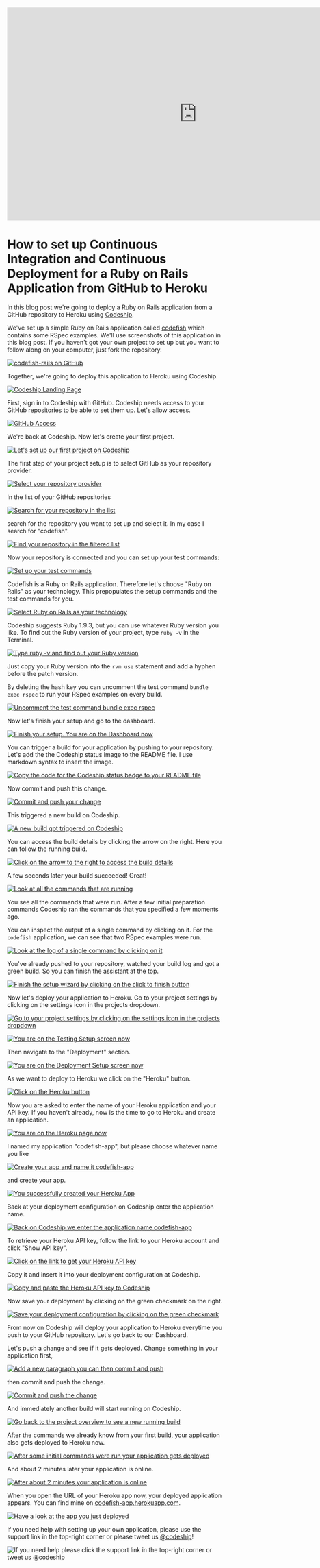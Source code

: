 












<iframe src="http://player.vimeo.com/video/" height="498" width="885" allowfullscreen="" frameborder="0"></iframe>

How to set up Continuous Integration and Continuous Deployment for a Ruby on Rails Application from GitHub to Heroku
======================

In this blog post we're going to deploy a Ruby on Rails application from a GitHub repository to Heroku using [Codeship][codeship].





We've set up a simple Ruby on Rails application called [codefish][codefish-repo] which contains some RSpec examples. We'll use screenshots of this application in this blog post. If you haven't got your own project to set up but you want to follow along on your computer, just fork the repository.

[![codefish-rails on GitHub][screenshot-repository]][screenshot-repository]





Together, we're going to deploy this application to Heroku using Codeship.

[![Codeship Landing Page][screenshot-codefish-landingpage]][screenshot-codefish-landingpage]

First, sign in to Codeship with GitHub. Codeship needs access to your GitHub repositories to be able to set them up. Let's allow access.

[![GitHub Access][screenshot-oauth]][screenshot-oauth]

We're back at Codeship. Now let's create your first project.

[![Let's set up our first project on Codeship][screenshot-codeship-welcome]][screenshot-codeship-welcome]





The first step of your project setup is to select GitHub as your repository provider.

[![Select your repository provider][screenshot-repo-provider-selection]][screenshot-repo-provider-selection]

In the list of your GitHub repositories

[![Search for your repository in the list][screenshot-repo-selection]][screenshot-repo-selection]

search for the repository you want to set up and select it. In my case I search for "codefish".

[![Find your repository in the filtered list][screenshot-repo-selection-filtered]][screenshot-repo-selection-filtered]

Now your repository is connected and you can set up your test commands:

[![Set up your test commands][screenshot-codeship-technology]][screenshot-codeship-technology]

Codefish is a Ruby on Rails application. Therefore let's choose "Ruby on Rails" as your technology. This prepopulates the setup commands and the test commands for you.

[![Select Ruby on Rails as your technology][screenshot-codeship-technology-selected]][screenshot-codeship-technology-selected]





Codeship suggests Ruby 1.9.3, but you can use whatever Ruby version you like. To find out the Ruby version of your project, type `ruby -v` in the Terminal.

[![Type ruby -v and find out your Ruby version][screenshot-technology-version]][screenshot-technology-version]

Just copy your Ruby version into the `rvm use` statement and add a hyphen before the patch version.

By deleting the hash key you can uncomment the test command `bundle exec rspec` to run your RSpec examples on every build.

[![Uncomment the test command `bundle exec rspec`][screenshot-test-commands]][screenshot-test-commands]





Now let's finish your setup and go to the dashboard.

[![Finish your setup. You are on the Dashboard now][screenshot-codeship-dasboard]][screenshot-codeship-dasboard]





You can trigger a build for your application by pushing to your repository. Let's add the the Codeship status image to the README file. I use markdown syntax to insert the image.

[![Copy the code for the Codeship status badge to your README file][screenshot-codeship-image]][screenshot-codeship-image]

Now commit and push this change.

[![Commit and push your change][screenshot-codeship-push]][screenshot-codeship-push]

This triggered a new build on Codeship.

[![A new build got triggered on Codeship][screenshot-first-build-running]][screenshot-first-build-running]

You can access the build details by clicking the arrow on the right. Here you can follow the running build.

[![Click on the arrow to the right to access the build details][screenshot-first-build-running-details]][screenshot-first-build-running-details]

A few seconds later your build succeeded! Great!

[![Look at all the commands that are running][screenshot-first-build-finished]][screenshot-first-build-finished]

You see all the commands that were run. After a few initial preparation commands Codeship ran the commands that you specified a few moments ago.





You can inspect the output of a single command by clicking on it. For the `codefish` application, we can see that two RSpec examples were run.

[![Look at the log of a single command by clicking on it][screenshot-build-log]][screenshot-build-log]





You've already pushed to your repository, watched your build log and got a green build. So you can finish the assistant at the top.

[![Finish the setup wizard by clicking on the click to finish button][screenshot-build-without-road-to-success]][screenshot-build-without-road-to-success]





Now let's deploy your application to Heroku. Go to your project settings by clicking on the settings icon in the projects dropdown.

[![Go to your project settings by clicking on the settings icon in the projects dropdown][screenshot-go-to-project-settings]][screenshot-go-to-project-settings]

[![You are on the Testing Setup screen now][screenshot-project-settings]][screenshot-project-settings]

Then navigate to the "Deployment" section.

[![You are on the Deployment Setup screen now][screenshot-deployment-settings]][screenshot-deployment-settings]

As we want to deploy to Heroku we click on the "Heroku" button.

[![Click on the Heroku button][screenshot-new-deployment]][screenshot-new-deployment]





Now you are asked to enter the name of your Heroku application and your API key. If you haven't already, now is the time to go to Heroku and create an application.

[![You are on the Heroku page now][screenshot-heroku-apps]][screenshot-heroku-apps]

I named my application "codefish-app", but please choose whatever name you like

[![Create your app and name it codefish-app][screenshot-create-heroku-app]][screenshot-create-heroku-app]

and create your app.

[![You successfully created your Heroku App][screenshot-heroku-app-created]][screenshot-heroku-app-created]

Back at your deployment configuration on Codeship enter the application name.

[![Back on Codeship we enter the application name codefish-app][screenshot-heroku-deployment-name]][screenshot-heroku-deployment-name]

To retrieve your Heroku API key, follow the link to your Heroku account and click "Show API key".

[![Click on the link to get your Heroku API key][screenshot-show-api-key]][screenshot-show-api-key]

Copy it and insert it into your deployment configuration at Codeship.





[![Copy and paste the Heroku API key to Codeship][screenshot-complete-deployment]][screenshot-complete-deployment]

Now save your deployment by clicking on the green checkmark on the right.

[![Save your deployment configuration by clicking on the green checkmark][screenshot-saved-deployment]][screenshot-saved-deployment]

From now on Codeship will deploy your application to Heroku everytime you push to your GitHub repository.
Let's go back to our Dashboard.





Let's push a change and see if it gets deployed. Change something in your application first,

[![Add a new paragraph you can then commit and push][screenshot-added-paragraph]][screenshot-added-paragraph]

then commit and push the change.

[![Commit and push the change][screenshot-commit-and-push-paragraph]][screenshot-commit-and-push-paragraph]





And immediately another build will start running on Codeship.

[![Go back to the project overview to see a new running build][screenshot-deploy-build-started]][screenshot-deploy-build-started]

After the commands we already know from your first build, your application also gets deployed to Heroku now.

[![After some initial commands were run your application gets deployed][screenshot-build-deployment]][screenshot-build-deployment]

And about 2 minutes later your application is online.

[![After about 2 minutes your application is online][screenshot-build-deployment-complete]][screenshot-build-deployment-complete]





When you open the URL of your Heroku app now, your deployed application appears. You can find mine on [codefish-app.herokuapp.com][codefish-live].

[![Have a look at the app you just deployed][screenshot-deployed-application]][screenshot-deployed-application]

If you need help with setting up your own application, please use the support link in the top-right corner or please tweet us [@codeship][codeship-twitter]!

![If you need help please click the support link in the top-right corner or tweet us @codeship][screenshot-build-deployment-complete]



 [codeship]: https://www.codeship.io/
 [codeship-twitter]: http://www.twitter.com/codeship
 
 [codefish-repo]: https://github.com/codeship-tutorials/codefish-rails
 
 
 [codefish-live]: http://codefish-app.herokuapp.com
 
 [screenshot-repository]: https://github.com/codeship/screencast-storyboards/tree/rails-github-heroku/screenshots/github/codefish-rails/repository.png
 [screenshot-codefish-landingpage]: https://github.com/codeship/screencast-storyboards/tree/rails-github-heroku/screenshots/codeship-landingpage.png
 [screenshot-oauth]: https://github.com/codeship/screencast-storyboards/tree/rails-github-heroku/screenshots/github/oauth.png
 [screenshot-codeship-welcome]: https://github.com/codeship/screencast-storyboards/tree/rails-github-heroku/screenshots/codeship-welcome.png
 [screenshot-repo-provider-selection]: https://github.com/codeship/screencast-storyboards/tree/rails-github-heroku/screenshots/github/repo-provider-selection.png
 [screenshot-repo-selection]: https://github.com/codeship/screencast-storyboards/tree/rails-github-heroku/screenshots/repo-selection.png
 [screenshot-repo-selection-filtered]: https://github.com/codeship/screencast-storyboards/tree/rails-github-heroku/screenshots/rails/codefish-rails-selection-filtered.png
 [screenshot-codeship-technology]: https://github.com/codeship/screencast-storyboards/tree/rails-github-heroku/screenshots/codeship-technology.png
 [screenshot-codeship-technology-selected]: https://github.com/codeship/screencast-storyboards/tree/rails-github-heroku/screenshots/rails/codeship-technology.png
 [screenshot-technology-version]: https://github.com/codeship/screencast-storyboards/tree/rails-github-heroku/screenshots/rails/technology-version.png
 [screenshot-test-commands]: https://github.com/codeship/screencast-storyboards/tree/rails-github-heroku/screenshots/rails/test-commands.png
 [screenshot-codeship-dasboard]: https://github.com/codeship/screencast-storyboards/tree/rails-github-heroku/screenshots/github/codefish-rails/codeship-dashboard.png
 [screenshot-codeship-image]: https://github.com/codeship/screencast-storyboards/tree/rails-github-heroku/screenshots/rails/codeship-image.png
 [screenshot-codeship-push]: https://github.com/codeship/screencast-storyboards/tree/rails-github-heroku/screenshots/github/codefish-rails/push.png
 [screenshot-first-build-running]: https://github.com/codeship/screencast-storyboards/tree/rails-github-heroku/screenshots/rails/first-build-running.png
 [screenshot-first-build-running-details]: https://github.com/codeship/screencast-storyboards/tree/rails-github-heroku/screenshots/github/codefish-rails/first-build-running-details.png
 [screenshot-first-build-finished]: https://github.com/codeship/screencast-storyboards/tree/rails-github-heroku/screenshots/github/codefish-rails/first-build-finished.png
 [screenshot-build-log]: https://github.com/codeship/screencast-storyboards/tree/rails-github-heroku/screenshots/github/codefish-rails/build-log.png
 [screenshot-build-without-road-to-success]: https://github.com/codeship/screencast-storyboards/tree/rails-github-heroku/screenshots/github/codefish-rails/build-without-road-to-success.png
 [screenshot-go-to-project-settings]: https://github.com/codeship/screencast-storyboards/tree/rails-github-heroku/screenshots/github/codefish-rails/go-to-project-settings.png
 [screenshot-project-settings]: https://github.com/codeship/screencast-storyboards/tree/rails-github-heroku/screenshots/rails/project-settings.png
 [screenshot-deployment-settings]: https://github.com/codeship/screencast-storyboards/tree/rails-github-heroku/screenshots/rails/deployment-settings.png
 [screenshot-new-deployment]: https://github.com/codeship/screencast-storyboards/tree/rails-github-heroku/screenshots/rails/heroku/new-deployment.png
 [screenshot-heroku-apps]: https://github.com/codeship/screencast-storyboards/tree/rails-github-heroku/screenshots/heroku/heroku-apps.png
 [screenshot-create-heroku-app]: https://github.com/codeship/screencast-storyboards/tree/rails-github-heroku/screenshots/heroku/create-heroku-app.png
 [screenshot-heroku-app-created]: https://github.com/codeship/screencast-storyboards/tree/rails-github-heroku/screenshots/heroku/heroku-app-created.png
 [screenshot-heroku-deployment-name]: https://github.com/codeship/screencast-storyboards/tree/rails-github-heroku/screenshots/rails/heroku/heroku-deployment-name.png
 [screenshot-show-api-key]: https://github.com/codeship/screencast-storyboards/tree/rails-github-heroku/screenshots/heroku/show-api-key.png
 [screenshot-complete-deployment]: https://github.com/codeship/screencast-storyboards/tree/rails-github-heroku/screenshots/rails/heroku/complete-deployment.png
 [screenshot-saved-deployment]: https://github.com/codeship/screencast-storyboards/tree/rails-github-heroku/screenshots/rails/heroku/saved-deployment.png
 [screenshot-added-paragraph]: https://github.com/codeship/screencast-storyboards/tree/rails-github-heroku/screenshots/rails/added-paragraph.png
 [screenshot-commit-and-push-paragraph]: https://github.com/codeship/screencast-storyboards/tree/rails-github-heroku/screenshots/github/rails/commit-and-push-paragraph.png
 [screenshot-deploy-build-started]: https://github.com/codeship/screencast-storyboards/tree/rails-github-heroku/screenshots/rails/heroku/deploy-build-started.png
 [screenshot-build-deployment]: https://github.com/codeship/screencast-storyboards/tree/rails-github-heroku/screenshots/rails/heroku/build-deployment.png
 [screenshot-build-deployment-complete]: https://github.com/codeship/screencast-storyboards/tree/rails-github-heroku/screenshots/rails/heroku/build-deployment-complete.png
 [screenshot-deployed-application]: https://github.com/codeship/screencast-storyboards/tree/rails-github-heroku/screenshots/rails/heroku/deployed-application.png
 [screenshot-select-post-hook]: https://github.com/codeship/screencast-storyboards/tree/rails-github-heroku/screenshots/github/codefish-rails/select-post-hook.png
 [screenshot-paste-hook-url]: https://github.com/codeship/screencast-storyboards/tree/rails-github-heroku/screenshots/github/codefish-rails/paste-hook-url.png
 [screenshot-hook-added]: https://github.com/codeship/screencast-storyboards/tree/rails-github-heroku/screenshots/github/codefish-rails/hook-added.png
 [screenshot-deployment-username]: https://github.com/codeship/screencast-storyboards/tree/rails-github-heroku/screenshots/rails/heroku/username.png
 [screenshot-create-deployment-token]: https://github.com/codeship/screencast-storyboards/tree/rails-github-heroku/screenshots/rails/heroku/create-token.png
 [screenshot-add-deployment-config]: https://github.com/codeship/screencast-storyboards/tree/rails-github-heroku/screenshots/heroku/add-config.png
 [screenshot-commit-and-push-deployment-config]: https://github.com/codeship/screencast-storyboards/tree/rails-github-heroku/screenshots/github/codefish-rails/heroku/commit-and-push-deployment-config.png
 [screenshot-dotcloud-api-key]: https://github.com/codeship/screencast-storyboards/tree/rails-github-heroku/screenshots/heroku/api-key.png
 [screenshot-dotcloud-deployment-api-key]: https://github.com/codeship/screencast-storyboards/tree/rails-github-heroku/screenshots/rails/heroku/deployment-api-key.png
 [screenshot-dotcloud-yml]: https://github.com/codeship/screencast-storyboards/tree/rails-github-heroku/screenshots/rails/heroku/dotcloud-yml.png
 [screenshot-dotcloud-wsgi-py]: https://github.com/codeship/screencast-storyboards/tree/rails-github-heroku/screenshots/rails/heroku/wsgi-py.png
 [screenshot-deployment-documentation-page]: https://github.com/codeship/screencast-storyboards/tree/rails-github-heroku/screenshots/rails/heroku/documentation-page.png
 [screenshot-empty-deployment]: https://github.com/codeship/screencast-storyboards/tree/rails-github-heroku/screenshots/rails/heroku/empty-deployment.png
 [screenshot-deployment-home-page]: https://github.com/codeship/screencast-storyboards/tree/rails-github-heroku/screenshots/heroku/home-page.png
 [screenshot-new-deployment-app]: https://github.com/codeship/screencast-storyboards/tree/rails-github-heroku/screenshots/rails/heroku/new-deployment-app.png
 [screenshot-deployment-oauth]: https://github.com/codeship/screencast-storyboards/tree/rails-github-heroku/screenshots/heroku/oauth.png
 [screenshot-app-yml]: https://github.com/codeship/screencast-storyboards/tree/rails-github-heroku/screenshots/rails/heroku/app-yml.png
 [screenshot-install-tool]: https://github.com/codeship/screencast-storyboards/tree/rails-github-heroku/screenshots/heroku/install-tool.png
 [screenshot-sign-in-to-deployment]: https://github.com/codeship/screencast-storyboards/tree/rails-github-heroku/screenshots/heroku/sign-in-to-deployment.png
 [screenshot-create-api-token]: https://github.com/codeship/screencast-storyboards/tree/rails-github-heroku/screenshots/heroku/create-api-token.png
 [screenshot-insert-api-token]: https://github.com/codeship/screencast-storyboards/tree/rails-github-heroku/screenshots/heroku/insert-api-token.png
 [screenshot-look-up-url]: https://github.com/codeship/screencast-storyboards/tree/rails-github-heroku/screenshots/heroku/look-up-url.png

